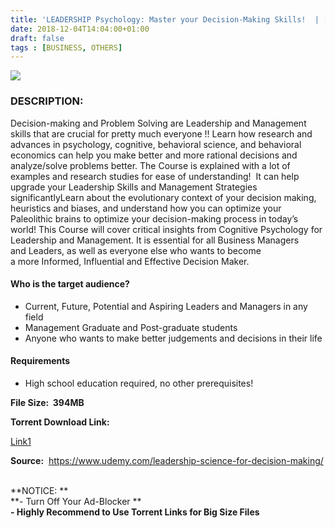 ```yaml
---
title: 'LEADERSHIP Psychology: Master your Decision-Making Skills!  | [ 79.99$ Course For Free ]'
date: 2018-12-04T14:04:00+01:00
draft: false
tags : [BUSINESS, OTHERS]
---
```


  

[![](https://4.bp.blogspot.com/-mhnwj0V-uac/XAZ6CT1tnlI/AAAAAAAAAfQ/EHYDGHl9FSsoxuIwpyyNPjP3_xP5lLkcgCLcBGAs/s640/Master-your-Decision-Making-Skills-Leadership-Psychology.jpg)](https://4.bp.blogspot.com/-mhnwj0V-uac/XAZ6CT1tnlI/AAAAAAAAAfQ/EHYDGHl9FSsoxuIwpyyNPjP3_xP5lLkcgCLcBGAs/s1600/Master-your-Decision-Making-Skills-Leadership-Psychology.jpg)

### DESCRIPTION:

Decision-making and Problem Solving are Leadership and Management skills that are crucial for pretty much everyone !! Learn how research and advances in psychology, cognitive, behavioral science, and behavioral economics can help you make better and more rational decisions and analyze/solve problems better. The Course is explained with a lot of examples and research studies for ease of understanding!  It can help upgrade your Leadership Skills and Management Strategies significantlyLearn about the evolutionary context of your decision making, heuristics and biases, and understand how you can optimize your Paleolithic brains to optimize your decision-making process in today’s world! This Course will cover critical insights from Cognitive Psychology for Leadership and Management. It is essential for all Business Managers and Leaders, as well as everyone else who wants to become a more Informed, Influential and Effective Decision Maker.  

#### Who is the target audience?

*   Current, Future, Potential and Aspiring Leaders and Managers in any field
*   Management Graduate and Post-graduate students
*   Anyone who wants to make better judgements and decisions in their life

#### Requirements

*   High school education required, no other prerequisites!

**File Size:  394MB**

**Torrent Download Link:**

 [Link1](http://turboagram.com/18521555/leadership-psychology-torrenlink)

  
**Source:**  https://www.udemy.com/leadership-science-for-decision-making/  
  
   
**NOTICE: **  
**\- Turn Off Your Ad-Blocker **  
**\- Highly Recommend to Use Torrent Links for Big Size Files**